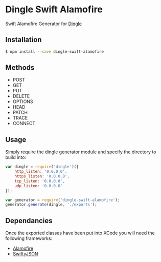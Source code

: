 # Dingle Swift Alamofire
Swift Alamofire Generator for [Dingle](https://github.com/Vmlweb/Dingle)

## Installation

```bash
$ npm install --save dingle-swift-alamofire
```

## Methods

  * POST
  * GET
  * PUT
  * DELETE
  * OPTIONS
  * HEAD
  * PATCH
  * TRACE
  * CONNECT

## Usage

Simply require the dingle generator module and specify the directory to build into:

```javascript
var dingle = require('dingle')({
    http_listen: '0.0.0.0',
    https_listen: '0.0.0.0',
    tcp_listen: '0.0.0.0',
    udp_listen: '0.0.0.0'
});

var generator = require('dingle-swift-alamofire');
generator.generate(dingle, './exports');
```

## Dependancies

Once the exported classes have been put into XCode you will need the following frameworks:

  * [Alamofire](https://github.com/Alamofire/Alamofire)
  * [SwiftyJSON](https://github.com/SwiftyJSON/SwiftyJSON)
